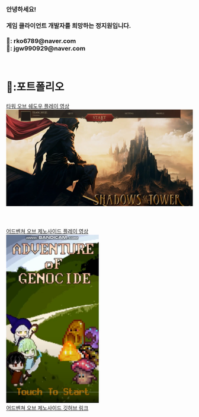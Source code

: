 <h3>안녕하세요!<br><br>
게임 클라이언트 개발자를 희망하는 정지원입니다.<br><br>
📧: rko6789@naver.com<br>
📧: jgw990929@naver.com<br>
</h3><br>

# 📂:포트폴리오
###
<a href="https://www.youtube.com/watch?v=pAdqJfbeLJE&t=225s">타워 오브 쉐도우 플레이 영상<br>
<a href="https://www.youtube.com/watch?v=pAdqJfbeLJE&t=225s"><img src="https://raw.githubusercontent.com/NickJeongWib/NickJeongWib/refs/heads/main/Images/Shadow_BG.png"  width="600"/></a>
###
###
###
###
<br>

<a href="https://www.youtube.com/watch?v=5ywqxeDWAP8">어드벤쳐 오브 제노사이드 플레이 영상<br>
<a href="https://www.youtube.com/watch?v=5ywqxeDWAP8"><img src="https://raw.githubusercontent.com/NickJeongWib/NickJeongWib/refs/heads/main/Images/Adventure_Genocide.png"  width="250"/></a><br>
<a href="https://github.com/NickJeongWib/School_Survival_Project">어드벤쳐 오브 제노사이드 깃허브 링크

